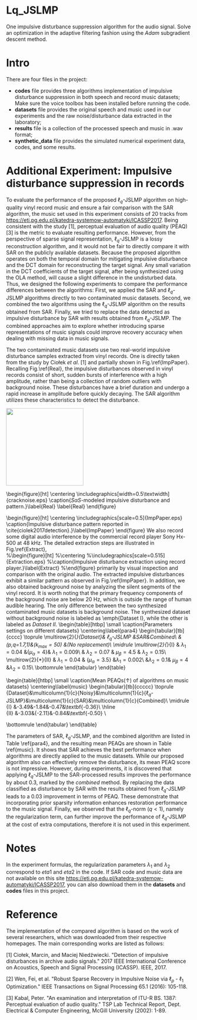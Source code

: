 # Lq_JSLMP
One impulsive disturbance suppression algorithm for the audio signal. 
Solve an optimization in the adaptive filtering fashion using the *Adam* subgradient descent method.


#  Intro
 There are four files in the project:
 * **codes** file  provides three algorithms implementation of impulsive disturbance suppression in both speech and record music datasets; Make sure the voice toolbox has been installed before running the code.
 * **datasets** file provides the original speech and music used in our experiments and the raw noise/disturbance data extracted in the laboratory; 
 * **results** file is a collection of the processed speech and music in .wav format;
 * **synthetic_data** file provides the simulated numerical experiment data, codes, and some results. 
 # Additional Experiment: Impulsive disturbance suppression in records
To evaluate the performance of the proposed $\ell_q$-JSLMP algorithm on high-quality vinyl record music and ensure a fair comparison with the SAR algorithm, the music set used in this experiment consists of 20 tracks from https://eti.pg.edu.pl/katedra-systemow-automatyki/ICASSP2017. Being consistent with the study [1], perceptual evaluation of audio quality (PEAQ)[3] is the metric to evaluate resulting performance. However, from the perspective of sparse signal representation, $\ell_q$-JSLMP is a lossy reconstruction algorithm, and it would not be fair to directly compare it with SAR on the publicly available datasets. Because the proposed algorithm operates on both the temporal domain for mitigating impulsive disturbance and the DCT domain for reconstructing the target signal. Any small variation in the DCT coefficients of the target signal, after being synthesized using the OLA method, will cause a slight difference in the undisturbed data. Thus, we designed the following experiments to compare the performance differences between the algorithms: First, we applied the SAR and $\ell_q$-JSLMP algorithms directly to two contaminated music datasets. Second, we combined the two algorithms using the $\ell_q$-JSLMP algorithm on the results obtained from SAR. Finally, we tried to replace the data detected as impulsive disturbance by SAR with results obtained from $\ell_q$-JSLMP. The combined approaches aim to explore whether introducing sparse representations of music signals could improve recovery accuracy when dealing with missing data in music signals.

The two contaminated music datasets use two real-world impulsive disturbance samples extracted from vinyl records. One is directly taken from the study by Ciołek *et al*. [1] and partially shown in Fig.\ref{ImpPaper}. Recalling Fig.\ref{Real}, the impulsive disturbances observed in vinyl records consist of short, sudden bursts of interference with a high amplitude, rather than being a collection of random outliers with background noise. These disturbances have a brief duration and undergo a rapid increase in amplitude before quickly decaying. The SAR algorithm utilizes these characteristics to detect the disturbance.

<img src="[https://github.com/minikatty/Lq_JSLMP/blob/main/figures/cracknoiseto.png])" width="210px">

\begin{figure}[ht]
\centering
\includegraphics[width=0.5\textwidth]{cracknoise.eps}
\caption{$S\alpha S$-modeled impulsive disturbance and pattern.}\label{Real}
\label{Real}
\end{figure}

\begin{figure}[ht]
\centering
\includegraphics[scale=0.5]{ImpPaper.eps}
\caption{Impulsive disturbance pattern reported in \cite{ciolek2017detection}.}\label{ImpPaper}
\end{figure}
We also record some digital audio interference by the commercial record player Sony Hx-500 at 48 kHz. The detailed extraction steps are illustrated in Fig.\ref{Extract},  
%\begin{figure}[ht]
%\centering
%\includegraphics[scale=0.515]{Extraction.eps}
%\caption{Impulsive disturbance extraction using record player.}\label{Extract}
%\end{figure}
primarily by visual inspection and comparison with the original audio. The extracted impulsive disturbances exhibit a similar pattern as observed in Fig.\ref{ImpPaper}. In addition, we also obtained background noise by analyzing the silent segments of the vinyl record. It is worth noting that the primary frequency components of the background noise are below 20 Hz, which is outside the range of human audible hearing. The only difference between the two synthesized contaminated music datasets is background noise. The synthesized dataset without background noise is labeled as \emph{Dataset I}, while the other is labeled as *Dataset II*. 
\begin{table}[htbp]
\small
  \caption{Parameters settings on different datasets}
\centering\label{para4}
\begin{tabular}[tb]{cccc}
\toprule
\multirow{2}{*}{Dataset}& $\ell_q$-JSLMP &SAR&Combined\\
								&(p,q=1.7,1)&($k_{max}= 50$) &(No replacement)\\
\midrule
\multirow{2}{*}{$\mathrm{I}$}      & $\lambda_1=0.04$  &{$\mu_{\alpha}=4$}& $\lambda_1=0.009$\\
						  & $\lambda_2=0.07$ & $\mu_{\beta}=4.5$ & $\lambda_2=0.15$\\ 
\multirow{2}{*}{$\mathrm{II}$}  & $\lambda_1=0.04$ & {$\mu_{\alpha}=3.5$} &$\lambda_1=0.002$\\
						  &$\lambda_2=0.1$& $\mu_{\beta}=4$ &$\lambda_2=0.15$\\
\bottomrule
\end{tabular}
\end{table}

\begin{table}[htbp]
\small
  \caption{Mean PEAQs($\uparrow$) of algorithms on music datasets}
\centering\label{music}
\begin{tabular}[tb]{ccccc}
\toprule
{Dataset}&\multicolumn{1}{c}{Noisy}&\multicolumn{1}{c}{$\ell_q$-JSLMP}&\multicolumn{1}{c}{SAR}&\multicolumn{1}{c}{Combined}\\
\midrule
{$\mathrm{I}$}      &-3.49&-1.84&-0.47&\textbf{-0.36}\\ \hline		      	          	                     
{$\mathrm{II}$}     &-3.03&{-2.11}&-0.84&\textbf{-0.50} \\

\bottomrule
\end{tabular}
\end{table}

The parameters of SAR, $\ell_q$-JSLMP, and the combined algorithm are listed in Table \ref{para4}, and the resulting mean PEAQs are shown in Table \ref{music}. It shows that SAR achieves the best performance when algorithms are directly applied to the music datasets. While our proposed algorithm also can effectively remove the disturbance, its mean PEAQ score is not impressive. However, during experiments, it is discovered that applying $\ell_q$-JSLMP to the SAR-processed results improves the performance by about 0.3, marked by the *combined* method. By replacing the data classified as disturbance by SAR with the results obtained from $\ell_q$-JSLMP leads to a 0.03 improvement in terms of PEAQ. These demonstrate that incorporating prior sparsity information enhances restoration performance to the music signal. Finally, we observed that the $\ell_q$-norm ($q<1$), namely the regularization term, can further improve the performance of $\ell_q$-JSLMP at the cost of extra computations, therefore it is not used in this experiment.


# Notes
In the experiment formulas, the regularization parameters $\lambda_1$ and $\lambda_2$ correspond to $eta1$ and $eta2$ in the code. If SAR code and music data are not available on this site https://eti.pg.edu.pl/katedra-systemow-automatyki/ICASSP2017, you can also download them in the  **datasets** and **codes** files in this project.
  
# Reference
The implementation of the compared algorithm is based on the work of several researchers, which was downloaded from their respective homepages. The main corresponding works are listed as follows:

[1] Ciołek, Marcin, and Maciej Niedźwiecki. "Detection of impulsive disturbances in archive audio signals." 2017 IEEE International Conference on Acoustics, Speech and Signal Processing (ICASSP). IEEE, 2017.  

[2] Wen, Fei, et al. "Robust Sparse Recovery in Impulsive Noise via $\ell_p$ - $\ell_1$ Optimization." IEEE Transactions on Signal Processing 65.1 (2016): 105-118.

[3] Kabal, Peter. "An examination and interpretation of ITU-R BS. 1387: Perceptual evaluation of audio quality." TSP Lab Technical Report, Dept. Electrical & Computer Engineering, McGill University (2002): 1-89.
